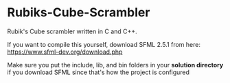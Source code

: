 # Rubiks-Cube-Scrambler
Rubik's Cube scrambler written in C and C++.

If you want to compile this yourself, download SFML 2.5.1 from here:
https://www.sfml-dev.org/download.php

Make sure you put the include, lib, and bin folders in your **solution directory** if you download SFML since that's how the project is configured
